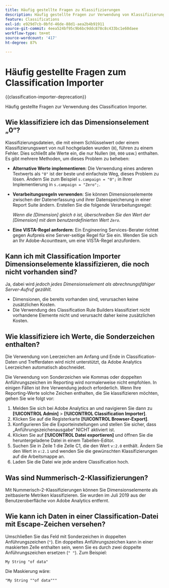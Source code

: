 ```yaml
---
title: Häufig gestellte Fragen zu Klassifizierungen
description: Häufig gestellte Fragen zur Verwendung von Klassifizierungen
feature: Classifications
exl-id: e929d7cb-0bfd-46de-88d1-aea2b4b91911
source-git-commit: 4eea524bf95c9b6bc9ddc878c8c433bc1e60daee
workflow-type: tm+mt
source-wordcount: '417'
ht-degree: 87%

---
```


# Häufig gestellte Fragen zum Classification Importer

{{classification-importer-deprecation}}

Häufig gestellte Fragen zur Verwendung des Classification Importer.

## Wie klassifiziere ich das Dimensionselement „0“?

Klassifizierungsdateien, die mit einem Schlüsselwert oder einem Klassifizierungswert von null hochgeladen wurden (`0`), führen zu einem Fehler. Dies schließt alle Werte ein, die nur Nullen (`00`, `000` usw.) enthalten. Es gibt mehrere Methoden, um dieses Problem zu beheben:

* **Alternative Werte implementieren**: Die Verwendung eines anderen Textwerts als `"0"` ist der beste und einfachste Weg, dieses Problem zu lösen. Ändern Sie zum Beispiel `s.campaign = "0";` in Ihrer Implementierung in `s.campaign = "Zero";`.

* **Verarbeitungsregeln verwenden**: Sie können Dimensionselemente zwischen der Datenerfassung und ihrer Datenspeicherung in einer Report Suite ändern. Erstellen Sie die folgende Verarbeitungsregel:

  *Wenn die [Dimension] gleich `0` ist, überschreiben Sie den Wert der [Dimension] mit dem benutzerdefinierten Wert `Zero`.*

* **Eine VISTA-Regel anfordern**: Ein Engineering Services-Berater richtet gegen Aufpreis eine Server-seitige Regel für Sie ein. Wenden Sie sich an Ihr Adobe-Acountteam, um eine VISTA-Regel anzufordern.

## Kann ich mit Classification Importer Dimensionselemente klassifizieren, die noch nicht vorhanden sind?

Ja, dabei wird *jedoch jedes Dimensionselement als abrechnungsfähiger Server-Aufruf gezählt.*

* Dimensionen, die bereits vorhanden sind, verursachen keine zusätzlichen Kosten.
* Die Verwendung des Classification Rule Builders klassifiziert nicht vorhandene Elemente nicht und verursacht daher keine zusätzlichen Kosten.

## Wie klassifiziere ich Werte, die Sonderzeichen enthalten?

Die Verwendung von Leerzeichen am Anfang und Ende in Classification-Daten und Trefferdaten wird nicht unterstützt, da Adobe Analytics Leerzeichen automatisch abschneidet.

Die Verwendung von Sonderzeichen wie Kommas oder doppelten Anführungszeichen im Reporting wird normalerweise nicht empfohlen. In einigen Fällen ist ihre Verwendung jedoch erforderlich. Wenn Ihre Reporting-Werte solche Zeichen enthalten, die Sie klassifizieren möchten, gehen Sie wie folgt vor:

1. Melden Sie sich bei Adobe Analytics an und navigieren Sie dann zu **[!UICONTROL Admin]** > **[!UICONTROL Classification Importer]**.
2. Klicken Sie auf die Registerkarte **[!UICONTROL Browser-Export]**.
3. Konfigurieren Sie die Exporteinstellungen und stellen Sie sicher, dass „Anführungszeichenausgabe“ NICHT aktiviert ist.
4. Klicken Sie auf **[!UICONTROL Datei exportieren]** und öffnen Sie die heruntergeladene Datei in einem Tabellen-Editor.
5. Suchen Sie in Zeile 1 die Zelle C1, die den Wert `v:2.0` enthält. Ändern Sie den Wert in `v:2.1` und wenden Sie die gewünschten Klassifizierungen auf die Arbeitsmappe an.
6. Laden Sie die Datei wie jede andere Classification hoch.

## Was sind Nummerisch-2-Klassifizierungen?

Mit Nummerisch-2-Klassifizierungen können Sie Dimensionselemente als zeitbasierte Metriken klassifizieren. Sie wurden im Juli 2019 aus der Benutzeroberfläche von Adobe Analytics entfernt.

## Wie kann ich Daten in einer Classification-Datei mit Escape-Zeichen versehen?

Umschließen Sie das Feld mit Sonderzeichen in doppelten Anführungszeichen (`"`). Ein doppeltes Anführungszeichen kann in einer maskierten Zelle enthalten sein, wenn Sie es durch zwei doppelte Anführungszeichen ersetzen (`" "`). Zum Beispiel:

```
My String "of data"
```

Die Maskierung wäre:

```
"My String ""of data"""
```
